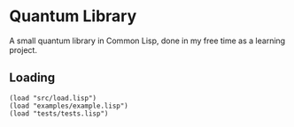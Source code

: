 # Quantum Library 
A small quantum library in Common Lisp, done in my free time as a learning project.

## Loading
```Common Lisp
(load "src/load.lisp")
(load "examples/example.lisp")
(load "tests/tests.lisp")
```